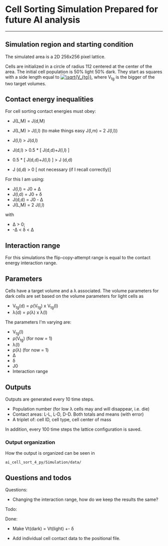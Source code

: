 # Cell Sorting Simulation Prepared for future AI analysis #

----------

## Simulation region and starting condition ##

The simulated area is a 2D 256x256 pixel lattice.

Cells are initialized in a circle of radius 112 centered at the center of the area. The initial cell population
is 50% light 50% dark. They start as squares with a side length equal to 
<a href="https://www.codecogs.com/eqnedit.php?latex=\sqrt{V_{tg}}" target="_blank">
<img src="https://latex.codecogs.com/gif.latex?\sqrt{V_{tg}}" title="\sqrt{V_{tg}}" /></a>, where V<sub>tg</sub> is the 
bigger of the two target volumes.

## Contact energy inequalities ##

For cell sorting contact energies must obey:

* J(L,M) = J(d,M)

* J(L,M) > J(l,l)  (to make things easy J(l,m) = 2 J(l,l))

* J(l,l) > J(d,l)

* J(d,l) > 0.5 * [ J(d,d)+J(l,l) ] 

* 0.5 * [ J(d,d)+J(l,l) ] > J (d,d)  

* J (d,d) > 0 [ not necessary (if I recall correctly)]

For this I am using:

- J(l,l) = J0 + &Delta;
- J(l,d) = J0 + &delta;
- J(d,d) = J0 - &Delta;
- J(L,M) = 2 J(l,l)

with

- &Delta; > 0; 
- -&Delta; < &delta; <  &Delta;

## Interaction range ##

For this simulations the flip-copy-attempt range is equal to 
the contact energy interaction range.

## Parameters ##

Cells have a target volume and a &lambda; associated. The volume parameters for dark cells are set based on the volume parameters for light cells as

- V<sub>tg</sub>(d) = &rho;(V<sub>tg</sub>) x V<sub>tg</sub>(l)  
- &lambda;(d) = &rho;(&lambda;) x &lambda;(l)

The parameters I'm varying are:

- V<sub>tg</sub>(l) 
- &rho;(V<sub>tg</sub>) (for now = 1)
- &lambda;(l)
- &rho;(&lambda;) (for now = 1)
- &Delta;
- &delta;
- J0
- Interaction range

## Outputs ##

Outputs are generated every 10 time steps. 

- Population number (for low &lambda; cells may and will 
disappear, i.e. die)
- Contact areas: L-L, L-D, D-D. Both totals and means (with error)
- A triplet of: cell ID, cell type, cell center of mass

In addition, every 100 time steps the lattice configuration is saved. 

### Output organization ###

How the output is organized can be seen in 

``` ai_cell_sort_4_py/Simulation/data/ ```


## Questions and todos ##

Questions:

- Changing the interaction range, how do we keep the results the same?

Todo:


Done:

- Make Vt(dark) = Vt(light) +- &delta;

- Add individual cell contact data to the positional file.



